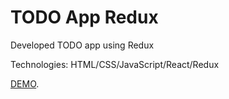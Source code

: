 # TODO App Redux 
Developed TODO app using Redux

Technologies: HTML/CSS/JavaScript/React/Redux

[DEMO](https://maxshylo.github.io/react_intensive_todo-app/).
